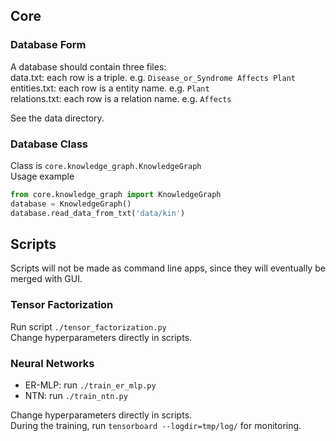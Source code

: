 ## Core

### Database Form
A database should contain three files:<br>
data.txt: each row is a triple. e.g. `Disease_or_Syndrome Affects Plant`<br> 
entities.txt: each row is a entity name. e.g. `Plant`<br>
relations.txt: each row is a relation name. e.g. `Affects`<br>

See the data directory.
### Database Class
Class is `core.knowledge_graph.KnowledgeGraph`<br>
Usage example<br>
```python
from core.knowledge_graph import KnowledgeGraph
database = KnowledgeGraph()
database.read_data_from_txt('data/kin')
```


## Scripts
Scripts will not be made as command line apps, 
since they will eventually be merged with GUI.<br>

### Tensor Factorization
Run script `./tensor_factorization.py`<br>
Change hyperparameters directly in scripts.

### Neural Networks
* ER-MLP: run `./train_er_mlp.py`
* NTN: run `./train_ntn.py`

Change hyperparameters directly in scripts.<br>
During the training, run `tensorboard --logdir=tmp/log/` for monitoring.